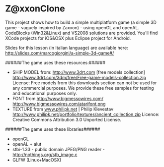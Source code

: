 Z@xxonClone
====
This project shows how to build a simple multiplatform game (a simple 3D game - vaguely inspired by Zaxxon) - using openGL and openAL. CodeBlocks (Win32&Linux) and VS2008 solutions are provided. You'll find XCode projects for iOS&OSX plus Eclipse project for Android.

Slides for this lesson (in Italian language) are available here: http://slides.com/marcogiorgini/a-simple-3d-game#/

######The game uses these resources:######
- SHIP MODEL from: http://www.3drt.com [free models collection]
 http://www.3drt.com/3dm/free/Free-game-models-collection.zip
 License: Free models from this downloads section can not be used for any commercial purposes. We provide these free samples for testing and educational purposes only.
- FONT from http://www.bigmessowires.com/  http://www.bigmessowires.com/atarifont.png
- TEXTURE from www.philipk.net | Philip Klevestav http://www.philipk.net/portfolio/textures/ancient_collection.zip
 Licence: Creative Commons Attribution 3.0 Unported License.

######The game uses these libraries######
- openGL
- openAL + alut
- stbi-1.33 - public domain JPEG/PNG reader - http://nothings.org/stb_image.c
- GLFW (Linux+MacOSX)

